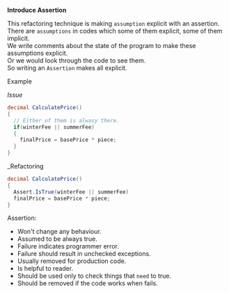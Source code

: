 **Introduce Assertion**

This refactoring technique is making `assumption` explicit with an assertion.  
There are `assumptions` in codes which some of them explicit, some of them implicit.  
We write comments about the state of the program to make these assumptions explicit.  
Or we would look through the code to see them.  
So writing an `Assertion` makes all explicit.  

Example

_Issue_

```csharp
decimal CalculatePrice()
{
  // Either of them is alwasy there.
  if(winterFee || summerFee)
  {
    finalPrice = basePrice * piece;
  }
}
```

_Refactoring

```csharp
decimal CalculatePrice()
{
  Assert.IsTrue(winterFee || summerFee)
  finalPrice = basePrice * piece;
}
```

Assertion:
* Won't change any behaviour.
* Assumed to be always true.
* Failure indicates programmer error.
* Failure should result in unchecked exceptions.
* Usually removed for production code.
* Is helpful to reader.
* Should be used only to check things that `need` to true.
* Should be removed if the code works when fails.
